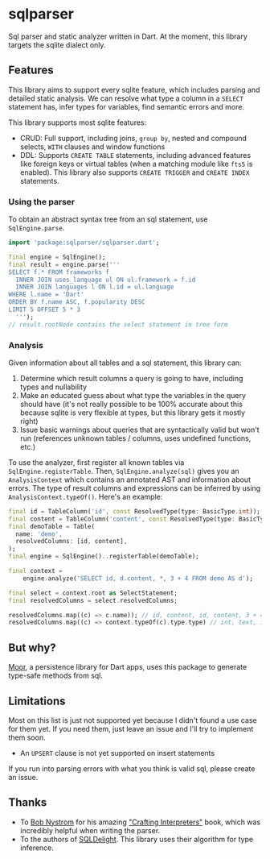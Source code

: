 # sqlparser

Sql parser and static analyzer written in Dart. At the moment, this library targets the
sqlite dialect only.

## Features

This library aims to support every sqlite feature, which includes parsing and detailed
static analysis.
We can resolve what type a column in a `SELECT` statement has, infer types for variables,
find semantic errors and more.

This library supports most sqlite features:
- CRUD: Full support, including joins, `group by`, nested and compound selects, `WITH` clauses
  and window functions
- DDL: Supports `CREATE TABLE` statements, including advanced features like foreign keys or
  virtual tables (when a matching module like `fts5` is enabled). This library also supports
  `CREATE TRIGGER` and `CREATE INDEX` statements.

### Using the parser
To obtain an abstract syntax tree from an sql statement, use `SqlEngine.parse`.
```dart
import 'package:sqlparser/sqlparser.dart';

final engine = SqlEngine();
final result = engine.parse('''
SELECT f.* FROM frameworks f
  INNER JOIN uses_language ul ON ul.framework = f.id
  INNER JOIN languages l ON l.id = ul.language
WHERE l.name = 'Dart'
ORDER BY f.name ASC, f.popularity DESC
LIMIT 5 OFFSET 5 * 3
  ''');
// result.rootNode contains the select statement in tree form
```

### Analysis
Given information about all tables and a sql statement, this library can:

1. Determine which result columns a query is going to have, including types and nullability
2. Make an educated guess about what type the variables in the query should have (it's not really
   possible to be 100% accurate about this because sqlite is very flexible at types, but this library
   gets it mostly right)
3. Issue basic warnings about queries that are syntactically valid but won't run (references unknown
   tables / columns, uses undefined functions, etc.)

To use the analyzer, first register all known tables via `SqlEngine.registerTable`. Then,
`SqlEngine.analyze(sql)` gives you an `AnalysisContext` which contains an annotated AST and information
about errors. The type of result columns and expressions can be inferred by using 
`AnalysisContext.typeOf()`. Here's an example:

```dart
final id = TableColumn('id', const ResolvedType(type: BasicType.int));
final content = TableColumn('content', const ResolvedType(type: BasicType.text));
final demoTable = Table(
  name: 'demo',
  resolvedColumns: [id, content],
);
final engine = SqlEngine()..registerTable(demoTable);

final context =
    engine.analyze('SELECT id, d.content, *, 3 + 4 FROM demo AS d');

final select = context.root as SelectStatement;
final resolvedColumns = select.resolvedColumns;

resolvedColumns.map((c) => c.name)); // id, content, id, content, 3 + 4
resolvedColumns.map((c) => context.typeOf(c).type.type) // int, text, int, text, int, int
```

## But why?
[Moor](https://pub.dev/packages/moor_flutter), a persistence library for Dart apps, uses this
package to generate type-safe methods from sql.

## Limitations
Most on this list is just not supported yet because I didn't found a use case for 
them yet. If you need them, just leave an issue and I'll try to implement them soon.

- An `UPSERT` clause is not yet supported on insert statements

If you run into parsing errors with what you think is valid sql, please create an issue.

## Thanks
- To [Bob Nystrom](https://github.com/munificent) for his amazing ["Crafting Interpreters"](https://craftinginterpreters.com/)
  book, which was incredibly helpful when writing the parser.
- To the authors of [SQLDelight](https://github.com/square/sqldelight). This library uses their algorithm
  for type inference.
